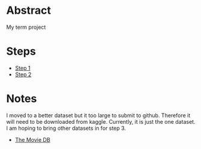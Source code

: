 # Abstract

My term project

# Steps

- [Step 1](./step1.md)
- [Step 2](./step2.md)

# Notes

I moved to a better dataset but it too large to submit to github. Therefore 
it will need to be downloaded from kaggle. Currently, it is just the one dataset.
I am hoping to bring other datasets in for step 3.

- [The Movie DB](https://www.kaggle.com/search?q=movie+in%3Adatasets+sortBy%3Adate+datasetFileTypes%3Acsv+datasetSize%3Amedium)
